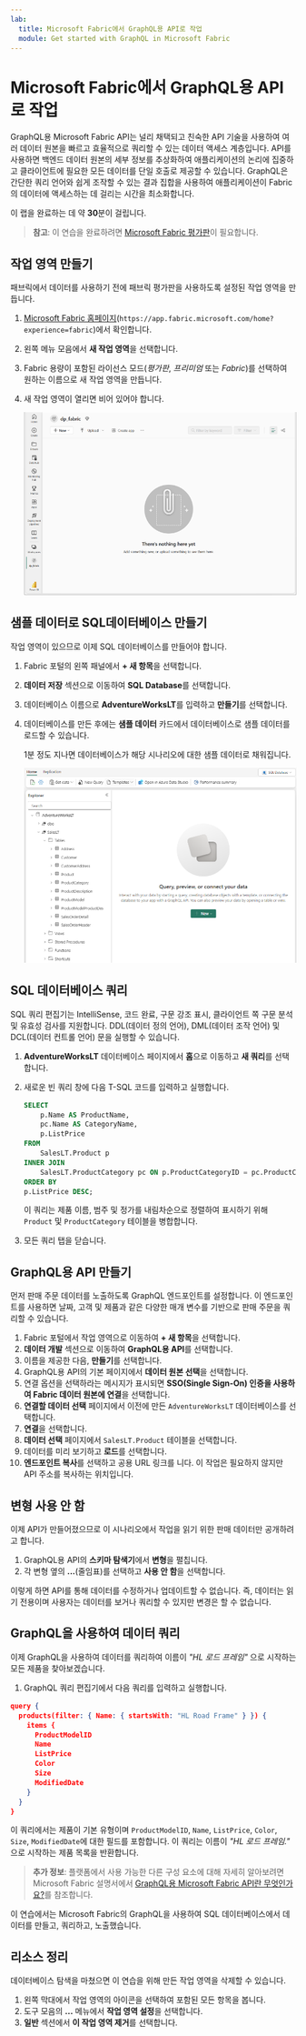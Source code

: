 ```yaml
---
lab:
  title: Microsoft Fabric에서 GraphQL용 API로 작업
  module: Get started with GraphQL in Microsoft Fabric
---
```


# Microsoft Fabric에서 GraphQL용 API로 작업

GraphQL용 Microsoft Fabric API는 널리 채택되고 친숙한 API 기술을 사용하여 여러 데이터 원본을 빠르고 효율적으로 쿼리할 수 있는 데이터 액세스 계층입니다. API를 사용하면 백엔드 데이터 원본의 세부 정보를 추상화하여 애플리케이션의 논리에 집중하고 클라이언트에 필요한 모든 데이터를 단일 호출로 제공할 수 있습니다. GraphQL은 간단한 쿼리 언어와 쉽게 조작할 수 있는 결과 집합을 사용하여 애플리케이션이 Fabric의 데이터에 액세스하는 데 걸리는 시간을 최소화합니다.

이 랩을 완료하는 데 약 **30**분이 걸립니다.

> **참고**: 이 연습을 완료하려면 [Microsoft Fabric 평가판](https://learn.microsoft.com/fabric/get-started/fabric-trial)이 필요합니다.

## 작업 영역 만들기

패브릭에서 데이터를 사용하기 전에 패브릭 평가판을 사용하도록 설정된 작업 영역을 만듭니다.

1. [Microsoft Fabric 홈페이지](https://app.fabric.microsoft.com/home?experience=fabric)(`https://app.fabric.microsoft.com/home?experience=fabric`)에서 확인합니다.
1. 왼쪽 메뉴 모음에서 **새 작업 영역**을 선택합니다.
1. Fabric 용량이 포함된 라이선스 모드(*평가판*, *프리미엄* 또는 *Fabric*)를 선택하여 원하는 이름으로 새 작업 영역을 만듭니다.
1. 새 작업 영역이 열리면 비어 있어야 합니다.

    ![Fabric의 빈 작업 영역 스크린샷.](./Images/new-workspace.png)

## 샘플 데이터로 SQL데이터베이스 만들기

작업 영역이 있으므로 이제 SQL 데이터베이스를 만들어야 합니다.

1. Fabric 포털의 왼쪽 패널에서 **+ 새 항목**을 선택합니다.
1. **데이터 저장** 섹션으로 이동하여 **SQL Database**를 선택합니다.
1. 데이터베이스 이름으로 **AdventureWorksLT**를 입력하고 **만들기**를 선택합니다.
1. 데이터베이스를 만든 후에는 **샘플 데이터** 카드에서 데이터베이스로 샘플 데이터를 로드할 수 있습니다.

    1분 정도 지나면 데이터베이스가 해당 시나리오에 대한 샘플 데이터로 채워집니다.

    ![샘플 데이터가 로드된 새 데이터베이스의 스크린샷.](./Images/sql-database-sample.png)

## SQL 데이터베이스 쿼리

SQL 쿼리 편집기는 IntelliSense, 코드 완료, 구문 강조 표시, 클라이언트 쪽 구문 분석 및 유효성 검사를 지원합니다. DDL(데이터 정의 언어), DML(데이터 조작 언어) 및 DCL(데이터 컨트롤 언어) 문을 실행할 수 있습니다.

1. **AdventureWorksLT** 데이터베이스 페이지에서 **홈**으로 이동하고 **새 쿼리**를 선택합니다.
1. 새로운 빈 쿼리 창에 다음 T-SQL 코드를 입력하고 실행합니다.

    ```sql
    SELECT 
        p.Name AS ProductName,
        pc.Name AS CategoryName,
        p.ListPrice
    FROM 
        SalesLT.Product p
    INNER JOIN 
        SalesLT.ProductCategory pc ON p.ProductCategoryID = pc.ProductCategoryID
    ORDER BY 
    p.ListPrice DESC;
    ```
    
    이 쿼리는 제품 이름, 범주 및 정가를 내림차순으로 정렬하여 표시하기 위해 `Product` 및 `ProductCategory` 테이블을 병합합니다.

1. 모든 쿼리 탭을 닫습니다.

## GraphQL용 API 만들기

먼저 판매 주문 데이터를 노출하도록 GraphQL 엔드포인트를 설정합니다. 이 엔드포인트를 사용하면 날짜, 고객 및 제품과 같은 다양한 매개 변수를 기반으로 판매 주문을 쿼리할 수 있습니다.

1. Fabric 포털에서 작업 영역으로 이동하여 **+ 새 항목**을 선택합니다.
1. **데이터 개발** 섹션으로 이동하여 **GraphQL용 API**를 선택합니다.
1. 이름을 제공한 다음, **만들기**를 선택합니다.
1. GraphQL용 API의 기본 페이지에서 **데이터 원본 선택**을 선택합니다.
1. 연결 옵션을 선택하라는 메시지가 표시되면 **SSO(Single Sign-On) 인증을 사용하여 Fabric 데이터 원본에 연결**을 선택합니다.
1. **연결할 데이터 선택** 페이지에서 이전에 만든 `AdventureWorksLT` 데이터베이스를 선택합니다.
1. **연결**을 선택합니다.
1. **데이터 선택** 페이지에서 `SalesLT.Product` 테이블을 선택합니다. 
1. 데이터를 미리 보기하고 **로드**를 선택합니다.
1. **엔드포인트 복사**를 선택하고 공용 URL 링크를 니다. 이 작업은 필요하지 않지만 API 주소를 복사하는 위치입니다.

## 변형 사용 안 함

이제 API가 만들어졌으므로 이 시나리오에서 작업을 읽기 위한 판매 데이터만 공개하려고 합니다.

1. GraphQL용 API의 **스키마 탐색기**에서 **변형**을 펼칩니다.
1. 각 변형 옆의 **...**(줄임표)를 선택하고 **사용 안 함**을 선택합니다.

이렇게 하면 API를 통해 데이터를 수정하거나 업데이트할 수 없습니다. 즉, 데이터는 읽기 전용이며 사용자는 데이터를 보거나 쿼리할 수 있지만 변경은 할 수 없습니다.

## GraphQL을 사용하여 데이터 쿼리

이제 GraphQL을 사용하여 데이터를 쿼리하여 이름이 *"HL 로드 프레임"* 으로 시작하는 모든 제품을 찾아보겠습니다.

1. GraphQL 쿼리 편집기에서 다음 쿼리를 입력하고 실행합니다.

```json
query {
  products(filter: { Name: { startsWith: "HL Road Frame" } }) {
    items {
      ProductModelID
      Name
      ListPrice
      Color
      Size
      ModifiedDate
    }
  }
}
```

이 쿼리에서는 제품이 기본 유형이며 `ProductModelID`, `Name`, `ListPrice`, `Color`, `Size`, `ModifiedDate`에 대한 필드를 포함합니다. 이 쿼리는 이름이 *"HL 로드 프레임."* 으로 시작하는 제품 목록을 반환합니다.

> **추가 정보**: 플랫폼에서 사용 가능한 다른 구성 요소에 대해 자세히 알아보려면 Microsoft Fabric 설명서에서 [GraphQL용 Microsoft Fabric API란 무엇인가요?](https://learn.microsoft.com/fabric/data-engineering/api-graphql-overview)를 참조합니다.

이 연습에서는 Microsoft Fabric의 GraphQL을 사용하여 SQL 데이터베이스에서 데이터를 만들고, 쿼리하고, 노출했습니다.

## 리소스 정리

데이터베이스 탐색을 마쳤으면 이 연습을 위해 만든 작업 영역을 삭제할 수 있습니다.

1. 왼쪽 막대에서 작업 영역의 아이콘을 선택하여 포함된 모든 항목을 봅니다.
2. 도구 모음의 **...** 메뉴에서 **작업 영역 설정**을 선택합니다.
3. **일반** 섹션에서 **이 작업 영역 제거**를 선택합니다.

